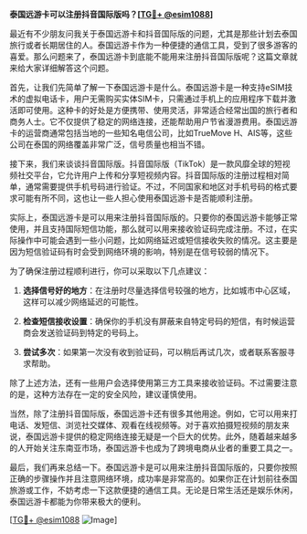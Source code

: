 **泰国远游卡可以注册抖音国际版吗？[[TG💪+ @esim1088](https://t.me/s/esim1088)]**

最近有不少朋友问我关于泰国远游卡和抖音国际版的问题，尤其是那些计划去泰国旅行或者长期居住的人。泰国远游卡作为一种便捷的通信工具，受到了很多游客的喜爱。那么问题来了，泰国远游卡到底能不能用来注册抖音国际版呢？这篇文章就来给大家详细解答这个问题。

首先，让我们先简单了解一下泰国远游卡是什么。泰国远游卡是一种支持eSIM技术的虚拟电话卡，用户无需购买实体SIM卡，只需通过手机上的应用程序下载并激活即可使用。这种卡的好处是方便携带、使用灵活，非常适合经常出国的旅行者和商务人士。它不仅提供了稳定的网络连接，还能帮助用户节省漫游费用。泰国远游卡的运营商通常包括当地的一些知名电信公司，比如TrueMove H、AIS等，这些公司在泰国的网络覆盖非常广泛，信号质量也相当不错。

接下来，我们来谈谈抖音国际版。抖音国际版（TikTok）是一款风靡全球的短视频社交平台，它允许用户上传和分享短视频内容。抖音国际版的注册过程相对简单，通常需要提供手机号码进行验证。不过，不同国家和地区对手机号码的格式要求可能有所不同，这也让一些人担心使用泰国远游卡是否能顺利注册。

实际上，泰国远游卡是可以用来注册抖音国际版的。只要你的泰国远游卡能够正常使用，并且支持国际短信功能，那么就可以用来接收验证码完成注册。不过，在实际操作中可能会遇到一些小问题，比如网络延迟或短信接收失败的情况。这主要是因为短信验证码有时会受到网络环境的影响，特别是在信号较弱的情况下。

为了确保注册过程顺利进行，你可以采取以下几点建议：

1. **选择信号好的地方**：在注册时尽量选择信号较强的地方，比如城市中心区域，这样可以减少网络延迟的可能性。
   
2. **检查短信接收设置**：确保你的手机没有屏蔽来自特定号码的短信，有时候运营商会发送验证码到特定的号码上。

3. **尝试多次**：如果第一次没有收到验证码，可以稍后再试几次，或者联系客服寻求帮助。

除了上述方法，还有一些用户会选择使用第三方工具来接收验证码。不过需要注意的是，这种方法存在一定的安全风险，建议谨慎使用。

当然，除了注册抖音国际版，泰国远游卡还有很多其他用途。例如，它可以用来打电话、发短信、浏览社交媒体、观看在线视频等。对于喜欢拍摄短视频的朋友来说，泰国远游卡提供的稳定网络连接无疑是一个巨大的优势。此外，随着越来越多的人开始关注东南亚市场，泰国远游卡也成为了跨境电商从业者的重要工具之一。

最后，我们再来总结一下。泰国远游卡是可以用来注册抖音国际版的，只要你按照正确的步骤操作并且注意网络环境，成功率是非常高的。如果你正在计划前往泰国旅游或工作，不妨考虑一下这款便捷的通信工具。无论是日常生活还是娱乐休闲，泰国远游卡都能为你带来极大的便利。

[[TG💪+ @esim1088](https://t.me/s/esim1088) ![Image](https://i.postimg.cc/4NQfJmqS/Snipaste-2025-05-13-00-14-12.png)]